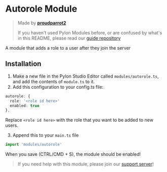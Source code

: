 # Autorole Module

> Made by **[proudparrot2](https://github.com/proudparrot2)**
>
> If you haven't used Pylon Modules before, or are confused by what's in this README, please read our [guide repository](https://github.com/pylonmodules/guide)

A module that adds a role to a user after they join the server

## Installation
1. Make a new file in the Pylon Studio Editor called `modules/autorole.ts`, and add the contents of `module.ts` to it.
2. Add this configuration to your config.ts file:
```ts
autorole: {
  role: '<role id here>'
  enabled: true
},
```
Replace `<role id here>` with the role that you want to be added to new users.

3. Append this to your `main.ts` file
```ts
import 'modules/autorole' 
 ```
 
 When you save (CTRL/CMD + S), the module should be enabled!
 
 > If you need help with this module, please join our [support server](https://discord.gg/85Jmh74ePB)!
